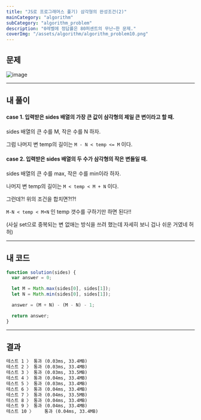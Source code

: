 ```yaml
---
title: "JS로 프로그래머스 풀기) 삼각형의 완성조건(2)"
mainCategory: "algorithm"
subCategory: "algorithm_problem"
description: "0레벨에 정답률은 80퍼센트의 무난~한 문제."
coverImg: "/assets/algorithm/algorithm_problem10.png"
---
```


## 문제

![image](/assets/algorithm/algorithm_problem10.png)

***

## 내 풀이

#### case 1. 입력받은 sides 배열의 가장 큰 값이 삼각형의 제일 큰 변이라고 할 때.

sides 배열의 큰 수를 M, 작은 수를 N 하자.

그럼 나머지 변 temp의 길이는 `M - N < temp <= M` 이다.

#### case 2. 입력받은 sides 배열의 두 수가 삼각형의 작은 변들일 때.

sides 배열의 큰 수를 max, 작은 수를 min이라 하자.

나머지 변 temp의 길이는 `M < temp < M + N` 이다.

그런데?! 위의 조건을 합치면?!?!

`M-N < temp < M+N` 인 temp 갯수를 구하기만 하면 된다!!

(사실 set으로 중복되는 변 없애는 방식을 쓰려 했는데 자세히 보니 겁나 쉬운 거였네 허허)

***

## 내 코드

```javascript
function solution(sides) {
  var answer = 0;

  let M = Math.max(sides[0], sides[1]);
  let N = Math.min(sides[0], sides[1]);

  answer = (M + N) - (M - N) - 1;

  return answer;
}
```
***

## 결과

```html
테스트 1 〉	통과 (0.03ms, 33.4MB)
테스트 2 〉	통과 (0.03ms, 33.4MB)
테스트 3 〉	통과 (0.03ms, 33.5MB)
테스트 4 〉	통과 (0.04ms, 33.4MB)
테스트 5 〉	통과 (0.03ms, 33.4MB)
테스트 6 〉	통과 (0.04ms, 33.4MB)
테스트 7 〉	통과 (0.04ms, 33.5MB)
테스트 8 〉	통과 (0.04ms, 33.4MB)
테스트 9 〉	통과 (0.04ms, 33.4MB)
테스트 10 〉	통과 (0.04ms, 33.4MB)
```

